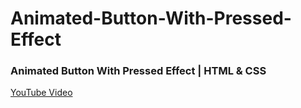 # Animated-Button-With-Pressed-Effect

### Animated Button With Pressed Effect | HTML & CSS
[YouTube Video](https://youtu.be/HMsLn6nAjN4)
